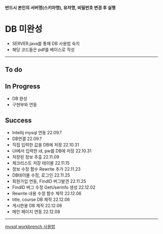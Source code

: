 **반드시 본인의 서버명(스키마명), 유저명, 비밀번호 변경 후 실행**

# DB 미완성
- SERVER.java를 통해 DB 사용법 숙지
- 해당 코드들은 pdf를 베이스로 작성
---
## To do

## In Progress
- DB 완성
- 구현부와 연동

## Success
- Intellij mysql 연동                             22.09.?
- DB연결                                          22.09.?
- 직접 입력한 값을 DB에 저장                        22.10.31
- UI에서 입력한 id, pw를 DB에 저장                 22.10.31
- 저장된 정보 추출                                 22.11.09
- 체크리스트 저장 테이블                           22.11.15
- 정보 수정 함수 Rewrite 추가                     22.11.23
- DB테이블 수정, 로그인                           22.11.25
- 회원가입 연동, FindID 버그발견                  22.11.25
- FindID 버그 수정 GetUserinfo 생성               22.12.02
- Rewrite 내용 수정 함수 제작                     22.12.06
- title, course DB 제작                          22.12.06
- 게시판용 DB 제작                                22.12.08
- 메인 페이지 연동                                22.12.08
---
[mysql workbrench 사용법](https://post.naver.com/viewer/postView.naver?volumeNo=31829227&memberNo=1085064)
